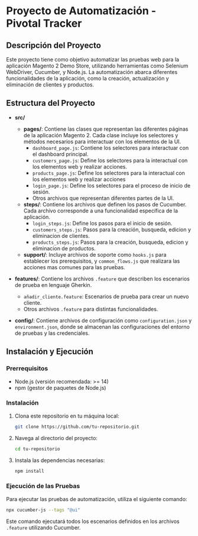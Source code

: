 # Proyecto de Automatización - Pivotal Tracker

## Descripción del Proyecto

Este proyecto tiene como objetivo automatizar las pruebas web para la aplicación Magento 2 Demo Store, utilizando herramientas como Selenium WebDriver, Cucumber, y Node.js. La automatización abarca diferentes funcionalidades de la aplicación, como la creación, actualización y eliminación de clientes y productos.
## Estructura del Proyecto

- **src/**
  - **pages/**: Contiene las clases que representan las diferentes páginas de la aplicación Magento 2. Cada clase incluye los selectores y métodos necesarios para interactuar con los elementos de la UI.
    - `dashboard_page.js`: Contiene los selectores para interactuar con el dashboard principal.
    - `customers_page.js`: Define los selectores para la interactual con los elementos web y realizar acciones.
    - `products_page.js`: Define los selectores para la interactual con los elementos web y realizar acciones
    - `login_page.js`: Define los selectores para el proceso de inicio de sesión.
    - Otros archivos que representan diferentes partes de la UI.
  - **steps/**: Contiene los archivos que definen los pasos de Cucumber. Cada archivo corresponde a una funcionalidad específica de la aplicación.
    - `login_steps.js`: Define los pasos para el inicio de sesión.
    - `customers_steps.js`: Pasos para la creación, busqueda, edicion y eliminacion de clientes.
    - `products_steps.js`: Pasos para la creación, busqueda, edicion y eliminacion de productos.
  - **support/**: Incluye archivos de soporte como `hooks.js` para establecer los prerequisitos, y `common_flows.js` que realizara las acciones mas comunes para las pruebas.

- **features/**: Contiene los archivos `.feature` que describen los escenarios de prueba en lenguaje Gherkin.
  - `añadir_cliente.feature`: Escenarios de prueba para crear un nuevo cliente.
  - Otros archivos `.feature` para distintas funcionalidades.

- **config/**: Contiene archivos de configuración como `configuration.json` y `environment.json`, donde se almacenan las configuraciones del entorno de pruebas y las credenciales.

## Instalación y Ejecución

### Prerrequisitos

- Node.js (versión recomendada: >= 14)
- npm (gestor de paquetes de Node.js)

### Instalación

1. Clona este repositorio en tu máquina local:
   ```bash
   git clone https://github.com/tu-repositorio.git
   ```
2. Navega al directorio del proyecto:
   ```bash
   cd tu-repositorio
   ```
3. Instala las dependencias necesarias:
   ```bash
   npm install
   ```

### Ejecución de las Pruebas

Para ejecutar las pruebas de automatización, utiliza el siguiente comando:

```bash
npx cucumber-js --tags "@ui"
```

Este comando ejecutará todos los escenarios definidos en los archivos `.feature` utilizando Cucumber.